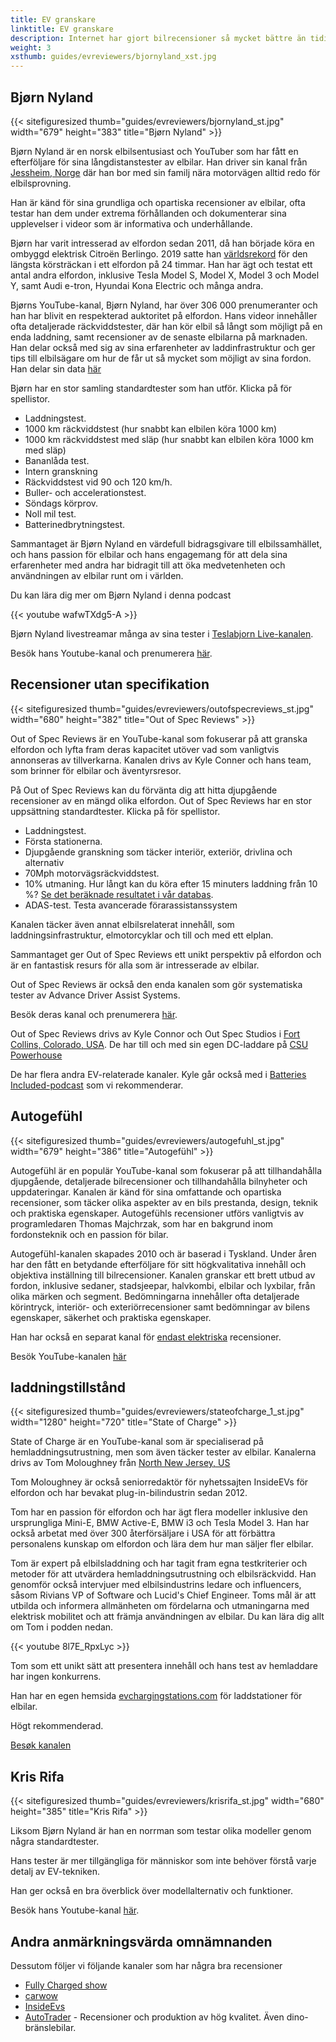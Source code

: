 ```yaml
---
title: EV granskare
linktitle: EV granskare
description: Internet har gjort bilrecensioner så mycket bättre än tidigare. På TV kan du få en 2-3 minuters recension av en viss modell i vissa bilprogram, men med youtube och onlinerecensioner kan du få timmar av material för varje EV-modell. EVKX.net har några favoritrecensenter för att ge dig de bästa EV-recensionerna.
weight: 3
xsthumb: guides/evreviewers/bjornyland_xst.jpg
---
```

<!-- markdownlint-disable MD033 -->
## Bjørn Nyland

{{< sitefiguresized thumb="guides/evreviewers/bjornyland_st.jpg" width="679" height="383" title="Bjørn Nyland" >}}

Bjørn Nyland är en norsk elbilsentusiast och YouTuber som har fått en efterföljare för sina långdistanstester av elbilar. Han driver sin kanal från [Jessheim, Norge](https://www.google.com/maps/@60.1299626,11.1744069,783m/data=!3m1!1e3?entry=ttu)
där han bor med sin familj nära motorvägen alltid redo för elbilsprovning.

Han är känd för sina grundliga och opartiska recensioner av elbilar, ofta testar han dem under extrema förhållanden och dokumenterar sina upplevelser i videor som är informativa och underhållande.

Bjørn har varit intresserad av elfordon sedan 2011, då han började köra en ombyggd elektrisk Citroën Berlingo. 2019 satte han [världsrekord](https://www.youtube.com/watch?v=R-2Yj-uVeB0) för den längsta körsträckan i ett elfordon på 24 timmar. Han har ägt och testat ett antal andra elfordon, inklusive Tesla Model S, Model X, Model 3 och Model Y, samt Audi e-tron, Hyundai Kona Electric och många andra.

Bjørns YouTube-kanal, Bjørn Nyland, har över 306 000 prenumeranter och han har blivit en respekterad auktoritet på elfordon. Hans videor innehåller ofta detaljerade räckviddstester, där han kör elbil så långt som möjligt på en enda laddning, samt recensioner av de senaste elbilarna på marknaden. Han delar också med sig av sina erfarenheter av laddinfrastruktur och ger tips till elbilsägare om hur de får ut så mycket som möjligt av sina fordon. Han delar sin data [här](https://drive.google.com/drive/folders/1HOwktdiZmm40atGPwymzrxErMi1ZrKPP)

Bjørn har en stor samling standardtester som han utför. Klicka på <i class="bi-collection-play-fill text-black"></i> för spellistor.

- Laddningstest. <a href="https://www.youtube.com/playlist?list=PLqKx2qnB8Xv4PSt0Sk_9tEkZ3fh6F7_qV" target="_blank"><i class="bi-collection-play-fill text-black"></i></a>
- 1000 km räckviddstest (hur snabbt kan elbilen köra 1000 km) <a href="https://www.youtube.com/playlist?list=PLqKx2qnB8Xv7JYxuVkc5gSVJNWxaJmUNF" target="_blank"><i class="bi- collection-play -fill text-black"></i></a>
- 1000 km räckviddstest med släp (hur snabbt kan elbilen köra 1000 km med släp)
- Bananlåda test. <a href="https://www.youtube.com/playlist?list=PLqKx2qnB8Xv4S_twAZeVNXQkWIC--PapZ" target="_blank"><i class="bi-collection-play-fill text-black"></i ></a>
- Intern granskning
- Räckviddstest vid 90 och 120 km/h. <a href="https://www.youtube.com/playlist?list=PLqKx2qnB8Xv6aKC29mT8aC3YI6izOTzpF" target="_blank"><i class="bi-collection-play-fill text-black"></i></a>
- Buller- och accelerationstest. <a href="https://www.youtube.com/playlist?list=PLqKx2qnB8Xv5AMA7O-5EE1tSB8AXrPx2e" target="_blank"><i class="bi-collection-play-fill text-black"></i> </a>
- Söndags körprov. <a href="https://www.youtube.com/playlist?list=PLqKx2qnB8Xv7QSOjrZHCBBei5_1EEPJKS" target="_blank"><i class="bi-collection-play-fill text-black"></i></a>
- Noll mil test. <a href="https://www.youtube.com/playlist?list=PLqKx2qnB8Xv6ddxPVkiqQZMNyLtYjqQkq" target="_blank"><i class="bi-collection-play-fill text-black"></i></a>
- Batterinedbrytningstest. <a href="https://www.youtube.com/playlist?list=PLqKx2qnB8Xv4jDGrgoNliG_5PaxqT9a_P" taget="_blank"><i class="bi-collection-play-fill text-black"></i></a>
  

Sammantaget är Bjørn Nyland en värdefull bidragsgivare till elbilssamhället, och hans passion för elbilar och hans engagemang för att dela sina erfarenheter med andra har bidragit till att öka medvetenheten och användningen av elbilar runt om i världen.

Du kan lära dig mer om Bjørn Nyland i denna podcast

{{< youtube wafwTXdg5-A >}}

Bjørn Nyland livestreamar många av sina tester i [Teslabjorn Live-kanalen](https://www.youtube.com/@TeslabjornLive24).

Besök hans Youtube-kanal och prenumerera [här](https://www.youtube.com/@bjornnyland).
## Recensioner utan specifikation

{{< sitefiguresized thumb="guides/evreviewers/outofspecreviews_st.jpg" width="680" height="382" title="Out of Spec Reviews" >}}

Out of Spec Reviews är en YouTube-kanal som fokuserar på att granska elfordon och lyfta fram deras kapacitet utöver vad som vanligtvis annonseras av tillverkarna. Kanalen drivs av Kyle Conner och hans team, som brinner för elbilar och äventyrsresor.

På Out of Spec Reviews kan du förvänta dig att hitta djupgående recensioner av en mängd olika elfordon.
Out of Spec Reviews har en stor uppsättning standardtester. Klicka på <i class="bi-collection-play-fill text-black"></i> för spellistor.

- Laddningstest. <a href="https://www.youtube.com/playlist?list=PLVa4b_Vn4gbCM9DepIl6Ms1WENgEmki1b" target="_blank"><i class="bi-collection-play-fill text-black"></i></a>
- Första stationerna. <a href="https://www.youtube.com/playlist?list=PLVa4b_Vn4gbBWaieOY6Z_zd37XlbHvsG6" target="_blank"><i class="bi-collection-play-fill text-black"></i></a>
- Djupgående granskning som täcker interiör, exteriör, drivlina och alternativ <a href="https://www.youtube.com/playlist?list=PLVa4b_Vn4gbCcL-FHtFY9837w0Hw5mAiG" target="_blank"><i class="bi -collection - play-fill text-black"></i></a>
- 70Mph motorvägsräckviddstest. <a href="https://www.youtube.com/playlist?list=PLVa4b_Vn4gbC-i-UCr10bnI3zwbnAm7kU" target="_blank"><i class="bi-collection-play-fill text-black"></i></a>
- 10% utmaning. <a href="https://www.youtube.com/playlist?list=PLVa4b_Vn4gbCaQZul0c2KxJnRaH8uxZ4I" target="_blank"><i class="bi-collection-play-fill text-black"></i></a> Hur långt kan du köra efter 15 minuters laddning från 10 %? [Se det beräknade resultatet i vår databas](/evsearch/?sortOrder=Körsträcka120kmhCharged10Percent15Min).
- ADAS-test. <a href="https://www.youtube.com/playlist?list=PLVa4b_Vn4gbBRwZoFf2rrenzUwsKU0jZk" target="_blank"><i class="bi-collection-play-fill text-black"></i></a> Testa avancerade förarassistanssystem

Kanalen täcker även annat elbilsrelaterat innehåll, som laddningsinfrastruktur, elmotorcyklar och till och med ett elplan.

Sammantaget ger Out of Spec Reviews ett unikt perspektiv på elfordon och är en fantastisk resurs för alla som är intresserade av elbilar.

Out of Spec Reviews är också den enda kanalen som gör systematiska tester av Advance Driver Assist Systems.

Besök deras kanal och prenumerera [här](https://www.youtube.com/@OutofSpecReviews/videos).

Out of Spec Reviews drivs av Kyle Connor och Out Spec Studios i [Fort Collins, Colorado, USA](https://www.google.com/maps/place/40%C2%B033'27.0%22N+105%C2%B004'37.2%22W/@40.5331224,-105.1267027,13.25z/data=!4m4!3m3!8m2!3d40.5575024!4d-105.077008?entry=ttu).
De har till och med sin egen DC-laddare på [CSU Powerhouse](https://www.google.com/maps/@40.5942626,-105.0753647,74m/data=!3m1!1e3?entry=ttu)

De har flera andra EV-relaterade kanaler. Kyle går också med i [Batteries Included-podcast](https://www.youtube.com/channel/UC8t6qd-ss-pTvi0bqVzYGog) som vi rekommenderar.

## Autogefühl

{{< sitefiguresized thumb="guides/evreviewers/autogefuhl_st.jpg" width="679" height="386" title="Autogefühl" >}}

Autogefühl är en populär YouTube-kanal som fokuserar på att tillhandahålla djupgående, detaljerade bilrecensioner och tillhandahålla bilnyheter och uppdateringar. Kanalen är känd för sina omfattande och opartiska recensioner, som täcker olika aspekter av en bils prestanda, design, teknik och praktiska egenskaper. Autogefühls recensioner utförs vanligtvis av programledaren Thomas Majchrzak, som har en bakgrund inom fordonsteknik och en passion för bilar.

Autogefühl-kanalen skapades 2010 och är baserad i Tyskland. Under åren har den fått en betydande efterföljare för sitt högkvalitativa innehåll och objektiva inställning till bilrecensioner. Kanalen granskar ett brett utbud av fordon, inklusive sedaner, stadsjeepar, halvkombi, elbilar och lyxbilar, från olika märken och segment. Bedömningarna innehåller ofta detaljerade körintryck, interiör- och exteriörrecensioner samt bedömningar av bilens egenskaper, säkerhet och praktiska egenskaper.

Han har också en separat kanal för <a href="https://www.youtube.com/@only_ev" target="_blank">endast elektriska</a> recensioner.

Besök YouTube-kanalen [här](https://www.youtube.com/@autogefuehl/videos)

## laddningstillstånd

{{< sitefiguresized thumb="guides/evreviewers/stateofcharge_1_st.jpg" width="1280" height="720" title="State of Charge" >}}

State of Charge är en YouTube-kanal som är specialiserad på hemladdningsutrustning, men som även täcker tester av elbilar. Kanalerna drivs av Tom Moloughney från [North New Jersey, US](https://www.google.com/maps/place/Charging+Ahead+EV+Consulting/@40.7611725,-74.6597525,369a,35y,226.84h,44.97t/data=!3m1!1e3!4m15!1m8!3m7!1s0x89c39997d947c5e1:0xb2471e2c8ef76477!2s34+E+Fox+Chase+Rd,+Chester+Township,+NJ+07930,+USA!3b1!8m2!3d40.7590041!4d-74.6637613!16s%2Fg%2F11g0272ps0!3m5!1s0x89c39997decaf7bd:0x4cd31596bd1311c6!8m2!3d40.7590285!4d-74.6637302!16s%2Fg%2F11c1p17kv3?entry=ttu)

Tom Moloughney är också seniorredaktör för nyhetssajten InsideEVs för elfordon och har bevakat plug-in-bilindustrin sedan 2012.

Tom har en passion för elfordon och har ägt flera modeller inklusive den ursprungliga Mini-E, BMW Active-E, BMW i3 och Tesla Model 3. Han har också arbetat med över 300 återförsäljare i USA för att förbättra personalens kunskap om elfordon och lära dem hur man säljer fler elbilar.

Tom är expert på elbilsladdning och har tagit fram egna testkriterier och metoder för att utvärdera hemladdningsutrustning och elbilsräckvidd. Han genomför också intervjuer med elbilsindustrins ledare och influencers, såsom Rivians VP of Software och Lucid's Chief Engineer. Toms mål är att utbilda och informera allmänheten om fördelarna och utmaningarna med elektrisk mobilitet och att främja användningen av elbilar. Du kan lära dig allt om Tom i podden nedan.

{{< youtube 8l7E_RpxLyc >}}

Tom som ett unikt sätt att presentera innehåll och hans test av hemladdare har ingen konkurrens.

Han har en egen hemsida [evchargingstations.com](https://evchargingstations.com/) för laddstationer för elbilar.

Högt rekommenderad.

[Besøk kanalen](https://www.youtube.com/@StateOfChargeWithTomMoloughney)

## Kris Rifa

{{< sitefiguresized thumb="guides/evreviewers/krisrifa_st.jpg" width="680" height="385" title="Kris Rifa" >}}

Liksom Bjørn Nyland är han en norrman som testar olika modeller genom några standardtester.

Hans tester är mer tillgängliga för människor som inte behöver förstå varje detalj av EV-tekniken.

Han ger också en bra överblick över modellalternativ och funktioner.

Besök hans Youtube-kanal [här](https://www.youtube.com/c/krisrifa).

## Andra anmärkningsvärda omnämnanden

Dessutom följer vi följande kanaler som har några bra recensioner

- [Fully Charged show](https://www.youtube.com/fullychargedshow)
- [carwow](https://www.youtube.com/@carwow)
- [InsideEvs](https://www.youtube.com/@InsideEVsUS)
- [AutoTrader](https://www.youtube.com/@AutoTraderTV) - Recensioner och produktion av hög kvalitet. Även dino-bränslebilar.